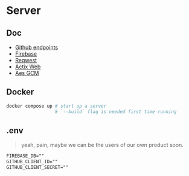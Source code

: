 # Server

## Doc

- [Github endpoints](https://docs.github.com/en/rest/overview/endpoints-available-for-github-apps?apiVersion=2022-11-28)
- [Firebase](https://docs.rs/firebase-rs/latest/firebase_rs/struct.Firebase.html)
- [Reqwest](https://docs.rs/reqwest/latest/reqwest/)
- [Actix Web](https://docs.rs/crate/actix-web/latest)
- [Aes GCM](https://docs.rs/aes-gcm/latest/aes_gcm/)

## Docker

```sh
docker compose up # start up a server
                  # `--build` flag is needed first time running
```

## .env

> yeah, pain, maybe we can be the users of our own product soon.

```txt
FIREBASE_DB=""
GITHUB_CLIENT_ID=""
GITHUB_CLIENT_SECRET=""
```

